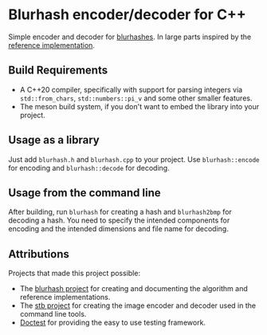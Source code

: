 # Blurhash encoder/decoder for C++

Simple encoder and decoder for [blurhashes](https://blurha.sh/). In large parts inspired by the [reference implementation](https://github.com/woltapp/blurhash).

## Build Requirements

- A C++20 compiler, specifically with support for parsing integers via `std::from_chars`, `std::numbers::pi_v` and some other smaller features.
- The meson build system, if you don't want to embed the library into your project.

## Usage as a library

Just add `blurhash.h` and `blurhash.cpp` to your project. Use `blurhash::encode` for encoding and `blurhash::decode` for decoding.

## Usage from the command line

After building, run `blurhash` for creating a hash and `blurhash2bmp` for decoding a hash. You need to specify the intended components for encoding and the intended dimensions and file name for decoding.

## Attributions

Projects that made this project possible:

- The [blurhash project](https://github.com/woltapp/blurhash) for creating and documenting the algorithm and reference implementations.
- The [stb project](https://github.com/nothings/stb) for creating the image encoder and decoder used in the command line tools.
- [Doctest](https://github.com/onqtam/doctest) for providing the easy to use testing framework.

